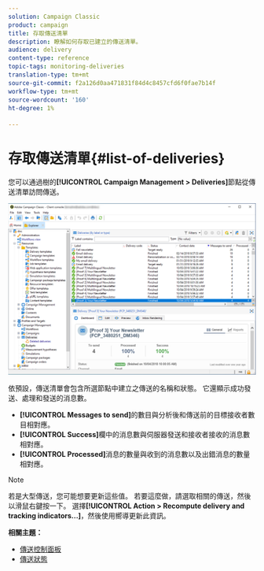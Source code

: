 ```yaml
---
solution: Campaign Classic
product: campaign
title: 存取傳送清單
description: 瞭解如何存取已建立的傳送清單。
audience: delivery
content-type: reference
topic-tags: monitoring-deliveries
translation-type: tm+mt
source-git-commit: f2a126d0aa471831f84d4c8457cfd6f0fae7b14f
workflow-type: tm+mt
source-wordcount: '160'
ht-degree: 1%

---
```



# 存取傳送清單{#list-of-deliveries}

您可以通過樹的&#x200B;**[!UICONTROL Campaign Management > Deliveries]**&#x200B;節點從傳送清單訪問傳送。

![](assets/deliveries-list.png)

依預設，傳送清單會包含所選節點中建立之傳送的名稱和狀態。 它還顯示成功發送、處理和發送的消息數。

* **[!UICONTROL Messages to send]**&#x200B;的數目與分析後和傳送前的目標接收者數目相對應。
* **[!UICONTROL Success]**&#x200B;欄中的消息數與伺服器發送和接收者接收的消息數相對應。
* **[!UICONTROL Processed]**&#x200B;消息的數量與收到的消息數以及出錯消息的數量相對應。

>[!NOTE]
>
>若是大型傳送，您可能想要更新這些值。 若要這麼做，請選取相關的傳送，然後以滑鼠右鍵按一下。 選擇&#x200B;**[!UICONTROL Action > Recompute delivery and tracking indicators...]**，然後使用嚮導更新此資訊。

**相關主題：**

* [傳送控制面板](../../delivery/using/delivery-dashboard.md)
* [傳送狀態](../../delivery/using/delivery-statuses.md)
